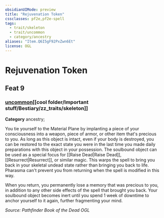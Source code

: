 ```yaml
---
obsidianUIMode: preview
title: "Rejuvenation Token"
cssclasses: pf2e,pf2e-spell
tags:
  - trait/skeleton
  - trait/uncommon
  - category/ancestry
aliases: "Item.Q6I5gF92PxZwn6Et"
license: OGL
---
```

# Rejuvenation Token
## Feat 9
### [uncommon](cool%20folder/Important%20stuff/Bestiary/zz_traits/uncommon.md "Uncommon Rarity Trait")[[cool folder/Important stuff/Bestiary/zz_traits/skeleton]]

**Category** ancestry; 




You tie yourself to the Material Plane by implanting a piece of your consciousness into a weapon, piece of armor, or other item that's precious to you. As long as this object is intact, even if your body is destroyed, you can be restored to the exact state you were in the last time you made daily preparations with this object in your possession. The soulbound object can be used as a special focus for [[Raise Dead|Raise Dead]], [[Resurrect|Resurrect]], or similar magic. This warps the spell to bring you back in your skeletal undead state rather than bringing you back to life. Pharasma can't prevent you from returning when the spell is modified in this way.

When you return, you permanently lose a memory that was precious to you, in addition to any other side effects of the spell that brought you back. Your soulbound object becomes inert until you spend 1 week of downtime to anchor yourself to it again, further fragmenting your mind.

*Source: Pathfinder Book of the Dead*
*OGL*